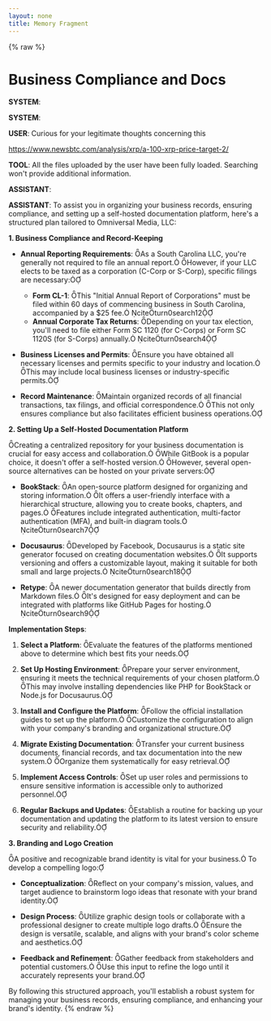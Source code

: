 ```yaml
---
layout: none
title: Memory Fragment
---
```


{% raw %}
# Business Compliance and Docs

**SYSTEM**: 

**SYSTEM**: 

**USER**: Curious for your legitimate thoughts concerning this 

https://www.newsbtc.com/analysis/xrp/a-100-xrp-price-target-2/

**TOOL**: All the files uploaded by the user have been fully loaded. Searching won't provide additional information.

**ASSISTANT**: 

**ASSISTANT**: To assist you in organizing your business records, ensuring compliance, and setting up a self-hosted documentation platform, here's a structured plan tailored to Omniversal Media, LLC:

**1. Business Compliance and Record-Keeping**

- **Annual Reporting Requirements**: As a South Carolina LLC, you're generally not required to file an annual report. However, if your LLC elects to be taxed as a corporation (C-Corp or S-Corp), specific filings are necessary:
  - **Form CL-1**: This "Initial Annual Report of Corporations" must be filed within 60 days of commencing business in South Carolina, accompanied by a $25 fee. citeturn0search12
  - **Annual Corporate Tax Returns**: Depending on your tax election, you'll need to file either Form SC 1120 (for C-Corps) or Form SC 1120S (for S-Corps) annually. citeturn0search4

- **Business Licenses and Permits**: Ensure you have obtained all necessary licenses and permits specific to your industry and location. This may include local business licenses or industry-specific permits.

- **Record Maintenance**: Maintain organized records of all financial transactions, tax filings, and official correspondence. This not only ensures compliance but also facilitates efficient business operations.

**2. Setting Up a Self-Hosted Documentation Platform**

Creating a centralized repository for your business documentation is crucial for easy access and collaboration. While GitBook is a popular choice, it doesn't offer a self-hosted version. However, several open-source alternatives can be hosted on your private servers:

- **BookStack**: An open-source platform designed for organizing and storing information. It offers a user-friendly interface with a hierarchical structure, allowing you to create books, chapters, and pages. Features include integrated authentication, multi-factor authentication (MFA), and built-in diagram tools. citeturn0search7

- **Docusaurus**: Developed by Facebook, Docusaurus is a static site generator focused on creating documentation websites. It supports versioning and offers a customizable layout, making it suitable for both small and large projects. citeturn0search18

- **Retype**: A newer documentation generator that builds directly from Markdown files. It's designed for easy deployment and can be integrated with platforms like GitHub Pages for hosting. citeturn0search9

**Implementation Steps**:

1. **Select a Platform**: Evaluate the features of the platforms mentioned above to determine which best fits your needs.

2. **Set Up Hosting Environment**: Prepare your server environment, ensuring it meets the technical requirements of your chosen platform. This may involve installing dependencies like PHP for BookStack or Node.js for Docusaurus.

3. **Install and Configure the Platform**: Follow the official installation guides to set up the platform. Customize the configuration to align with your company's branding and organizational structure.

4. **Migrate Existing Documentation**: Transfer your current business documents, financial records, and tax documentation into the new system. Organize them systematically for easy retrieval.

5. **Implement Access Controls**: Set up user roles and permissions to ensure sensitive information is accessible only to authorized personnel.

6. **Regular Backups and Updates**: Establish a routine for backing up your documentation and updating the platform to its latest version to ensure security and reliability.

**3. Branding and Logo Creation**

A positive and recognizable brand identity is vital for your business. To develop a compelling logo:

- **Conceptualization**: Reflect on your company's mission, values, and target audience to brainstorm logo ideas that resonate with your brand identity.

- **Design Process**: Utilize graphic design tools or collaborate with a professional designer to create multiple logo drafts. Ensure the design is versatile, scalable, and aligns with your brand's color scheme and aesthetics.

- **Feedback and Refinement**: Gather feedback from stakeholders and potential customers. Use this input to refine the logo until it accurately represents your brand.

By following this structured approach, you'll establish a robust system for managing your business records, ensuring compliance, and enhancing your brand's identity.
{% endraw %}
